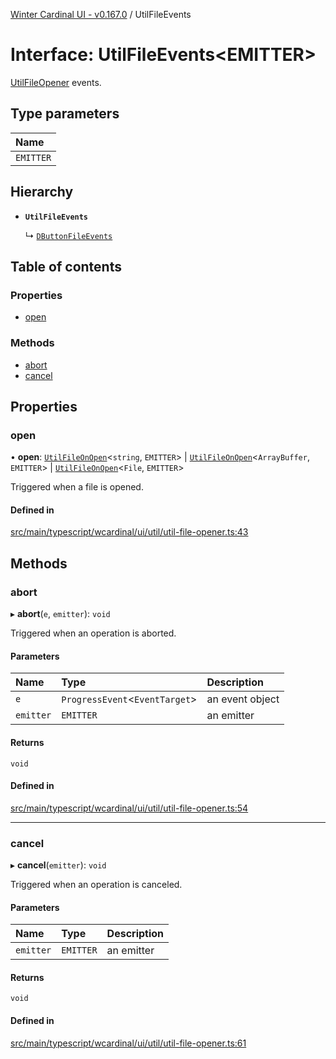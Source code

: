 [Winter Cardinal UI - v0.167.0](../index.md) / UtilFileEvents

# Interface: UtilFileEvents<EMITTER\>

[UtilFileOpener](../classes/UtilFileOpener.md) events.

## Type parameters

| Name |
| :------ |
| `EMITTER` |

## Hierarchy

- **`UtilFileEvents`**

  ↳ [`DButtonFileEvents`](DButtonFileEvents.md)

## Table of contents

### Properties

- [open](UtilFileEvents.md#open)

### Methods

- [abort](UtilFileEvents.md#abort)
- [cancel](UtilFileEvents.md#cancel)

## Properties

### open

• **open**: [`UtilFileOnOpen`](../index.md#utilfileonopen)<`string`, `EMITTER`\> \| [`UtilFileOnOpen`](../index.md#utilfileonopen)<`ArrayBuffer`, `EMITTER`\> \| [`UtilFileOnOpen`](../index.md#utilfileonopen)<`File`, `EMITTER`\>

Triggered when a file is opened.

#### Defined in

[src/main/typescript/wcardinal/ui/util/util-file-opener.ts:43](https://github.com/winter-cardinal/winter-cardinal-ui/blob/v0.167.0/src/main/typescript/wcardinal/ui/util/util-file-opener.ts#L43)

## Methods

### abort

▸ **abort**(`e`, `emitter`): `void`

Triggered when an operation is aborted.

#### Parameters

| Name | Type | Description |
| :------ | :------ | :------ |
| `e` | `ProgressEvent`<`EventTarget`\> | an event object |
| `emitter` | `EMITTER` | an emitter |

#### Returns

`void`

#### Defined in

[src/main/typescript/wcardinal/ui/util/util-file-opener.ts:54](https://github.com/winter-cardinal/winter-cardinal-ui/blob/v0.167.0/src/main/typescript/wcardinal/ui/util/util-file-opener.ts#L54)

___

### cancel

▸ **cancel**(`emitter`): `void`

Triggered when an operation is canceled.

#### Parameters

| Name | Type | Description |
| :------ | :------ | :------ |
| `emitter` | `EMITTER` | an emitter |

#### Returns

`void`

#### Defined in

[src/main/typescript/wcardinal/ui/util/util-file-opener.ts:61](https://github.com/winter-cardinal/winter-cardinal-ui/blob/v0.167.0/src/main/typescript/wcardinal/ui/util/util-file-opener.ts#L61)
